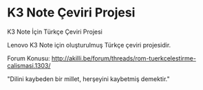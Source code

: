 # K3 Note Çeviri Projesi

K3 Note İçin Türkçe Çeviri Projesi

Lenovo K3 Note için oluşturulmuş Türkçe çeviri projesidir.

Forum Konusu: http://akilli.be/forum/threads/rom-tuerkcelestirme-calismasi.1303/

"Dilini kaybeden bir millet, herşeyini kaybetmiş demektir."
